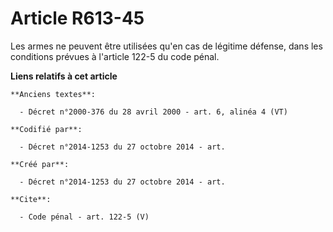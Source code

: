 # Article R613-45

Les armes ne peuvent être utilisées qu'en cas de légitime défense, dans les conditions prévues à l'article 122-5 du code
pénal.

**Liens relatifs à cet article**

	**Anciens textes**:

	  - Décret n°2000-376 du 28 avril 2000 - art. 6, alinéa 4 (VT)

	**Codifié par**:

	  - Décret n°2014-1253 du 27 octobre 2014 - art.

	**Créé par**:

	  - Décret n°2014-1253 du 27 octobre 2014 - art.

	**Cite**:

	  - Code pénal - art. 122-5 (V)
